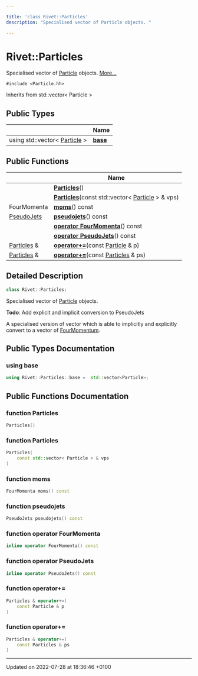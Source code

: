 ```yaml
---

title: 'class Rivet::Particles'
description: "Specialised vector of Particle objects. "

---
```


# Rivet::Particles



Specialised vector of <a href="/documentation/code/classes/classrivet_1_1particle/">Particle</a> objects.  [More...](#detailed-description)


`#include <Particle.hh>`

Inherits from std::vector< Particle >

## Public Types

|                | Name           |
| -------------- | -------------- |
| using std::vector< <a href="/documentation/code/classes/classrivet_1_1particle/">Particle</a> > | **[base](/documentation/code/classes/classrivet_1_1particles/#using-base)**  |

## Public Functions

|                | Name           |
| -------------- | -------------- |
| | **[Particles](/documentation/code/classes/classrivet_1_1particles/#function-particles)**() |
| | **[Particles](/documentation/code/classes/classrivet_1_1particles/#function-particles)**(const std::vector< <a href="/documentation/code/classes/classrivet_1_1particle/">Particle</a> > & vps) |
| FourMomenta | **[moms](/documentation/code/classes/classrivet_1_1particles/#function-moms)**() const |
| <a href="/documentation/code/namespaces/namespacerivet/#typedef-pseudojets">PseudoJets</a> | **[pseudojets](/documentation/code/classes/classrivet_1_1particles/#function-pseudojets)**() const |
| | **[operator FourMomenta](/documentation/code/classes/classrivet_1_1particles/#function-operator-fourmomenta)**() const |
| | **[operator PseudoJets](/documentation/code/classes/classrivet_1_1particles/#function-operator-pseudojets)**() const |
| <a href="/documentation/code/classes/classrivet_1_1particles/">Particles</a> & | **[operator+=](/documentation/code/classes/classrivet_1_1particles/#function-operator+=)**(const <a href="/documentation/code/classes/classrivet_1_1particle/">Particle</a> & p) |
| <a href="/documentation/code/classes/classrivet_1_1particles/">Particles</a> & | **[operator+=](/documentation/code/classes/classrivet_1_1particles/#function-operator+=)**(const <a href="/documentation/code/classes/classrivet_1_1particles/">Particles</a> & ps) |

## Detailed Description

```cpp
class Rivet::Particles;
```

Specialised vector of <a href="/documentation/code/classes/classrivet_1_1particle/">Particle</a> objects. 

**Todo**: Add explicit and implicit conversion to PseudoJets 

A specialised version of vector<Particle> which is able to implicitly and explicitly convert to a vector of <a href="/documentation/code/classes/classrivet_1_1fourmomentum/">FourMomentum</a>.

## Public Types Documentation

### using base

```cpp
using Rivet::Particles::base =  std::vector<Particle>;
```


## Public Functions Documentation

### function Particles

```cpp
Particles()
```


### function Particles

```cpp
Particles(
    const std::vector< Particle > & vps
)
```


### function moms

```cpp
FourMomenta moms() const
```


### function pseudojets

```cpp
PseudoJets pseudojets() const
```


### function operator FourMomenta

```cpp
inline operator FourMomenta() const
```


### function operator PseudoJets

```cpp
inline operator PseudoJets() const
```


### function operator+=

```cpp
Particles & operator+=(
    const Particle & p
)
```


### function operator+=

```cpp
Particles & operator+=(
    const Particles & ps
)
```


-------------------------------

Updated on 2022-07-28 at 18:36:46 +0100
